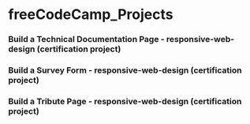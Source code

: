 # freeCodeCamp_Projects

 ### Build a Technical Documentation Page - responsive-web-design (certification project)
 ### Build a Survey Form - responsive-web-design (certification project)
 ### Build a Tribute Page - responsive-web-design (certification project)

